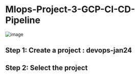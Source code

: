 # Mlops-Project-3-GCP-CI-CD-Pipeline
![image](https://github.com/nibinkjoseph/Mlops-Project-3-GCP-CI-CD-Pipeline/assets/63180074/ed63fd4f-c6ed-45ac-9996-8ea589d7886d)

## Step 1: Create a project : devops-jan24

## Step 2: Select the project
 
